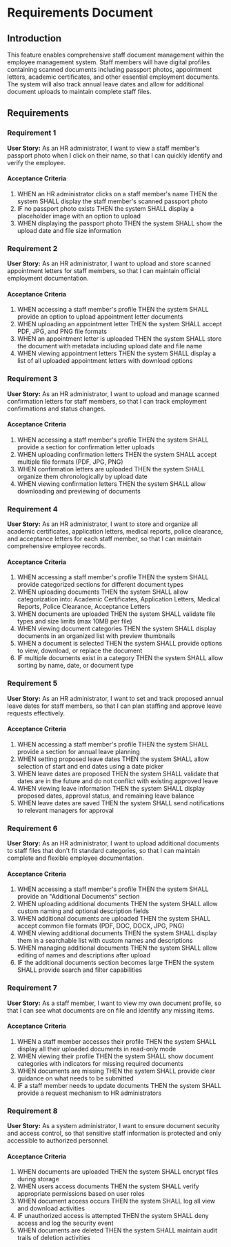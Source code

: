 # Requirements Document

## Introduction

This feature enables comprehensive staff document management within the employee management system. Staff members will have digital profiles containing scanned documents including passport photos, appointment letters, academic certificates, and other essential employment documents. The system will also track annual leave dates and allow for additional document uploads to maintain complete staff files.

## Requirements

### Requirement 1

**User Story:** As an HR administrator, I want to view a staff member's passport photo when I click on their name, so that I can quickly identify and verify the employee.

#### Acceptance Criteria

1. WHEN an HR administrator clicks on a staff member's name THEN the system SHALL display the staff member's scanned passport photo
2. IF no passport photo exists THEN the system SHALL display a placeholder image with an option to upload
3. WHEN displaying the passport photo THEN the system SHALL show the upload date and file size information

### Requirement 2

**User Story:** As an HR administrator, I want to upload and store scanned appointment letters for staff members, so that I can maintain official employment documentation.

#### Acceptance Criteria

1. WHEN accessing a staff member's profile THEN the system SHALL provide an option to upload appointment letter documents
2. WHEN uploading an appointment letter THEN the system SHALL accept PDF, JPG, and PNG file formats
3. WHEN an appointment letter is uploaded THEN the system SHALL store the document with metadata including upload date and file name
4. WHEN viewing appointment letters THEN the system SHALL display a list of all uploaded appointment letters with download options

### Requirement 3

**User Story:** As an HR administrator, I want to upload and manage scanned confirmation letters for staff members, so that I can track employment confirmations and status changes.

#### Acceptance Criteria

1. WHEN accessing a staff member's profile THEN the system SHALL provide a section for confirmation letter uploads
2. WHEN uploading confirmation letters THEN the system SHALL accept multiple file formats (PDF, JPG, PNG)
3. WHEN confirmation letters are uploaded THEN the system SHALL organize them chronologically by upload date
4. WHEN viewing confirmation letters THEN the system SHALL allow downloading and previewing of documents

### Requirement 4

**User Story:** As an HR administrator, I want to store and organize all academic certificates, application letters, medical reports, police clearance, and acceptance letters for each staff member, so that I can maintain comprehensive employee records.

#### Acceptance Criteria

1. WHEN accessing a staff member's profile THEN the system SHALL provide categorized sections for different document types
2. WHEN uploading documents THEN the system SHALL allow categorization into: Academic Certificates, Application Letters, Medical Reports, Police Clearance, Acceptance Letters
3. WHEN documents are uploaded THEN the system SHALL validate file types and size limits (max 10MB per file)
4. WHEN viewing document categories THEN the system SHALL display documents in an organized list with preview thumbnails
5. WHEN a document is selected THEN the system SHALL provide options to view, download, or replace the document
6. IF multiple documents exist in a category THEN the system SHALL allow sorting by name, date, or document type

### Requirement 5

**User Story:** As an HR administrator, I want to set and track proposed annual leave dates for staff members, so that I can plan staffing and approve leave requests effectively.

#### Acceptance Criteria

1. WHEN accessing a staff member's profile THEN the system SHALL provide a section for annual leave planning
2. WHEN setting proposed leave dates THEN the system SHALL allow selection of start and end dates using a date picker
3. WHEN leave dates are proposed THEN the system SHALL validate that dates are in the future and do not conflict with existing approved leave
4. WHEN viewing leave information THEN the system SHALL display proposed dates, approval status, and remaining leave balance
5. WHEN leave dates are saved THEN the system SHALL send notifications to relevant managers for approval

### Requirement 6

**User Story:** As an HR administrator, I want to upload additional documents to staff files that don't fit standard categories, so that I can maintain complete and flexible employee documentation.

#### Acceptance Criteria

1. WHEN accessing a staff member's profile THEN the system SHALL provide an "Additional Documents" section
2. WHEN uploading additional documents THEN the system SHALL allow custom naming and optional description fields
3. WHEN additional documents are uploaded THEN the system SHALL accept common file formats (PDF, DOC, DOCX, JPG, PNG)
4. WHEN viewing additional documents THEN the system SHALL display them in a searchable list with custom names and descriptions
5. WHEN managing additional documents THEN the system SHALL allow editing of names and descriptions after upload
6. IF the additional documents section becomes large THEN the system SHALL provide search and filter capabilities

### Requirement 7

**User Story:** As a staff member, I want to view my own document profile, so that I can see what documents are on file and identify any missing items.

#### Acceptance Criteria

1. WHEN a staff member accesses their profile THEN the system SHALL display all their uploaded documents in read-only mode
2. WHEN viewing their profile THEN the system SHALL show document categories with indicators for missing required documents
3. WHEN documents are missing THEN the system SHALL provide clear guidance on what needs to be submitted
4. IF a staff member needs to update documents THEN the system SHALL provide a request mechanism to HR administrators

### Requirement 8

**User Story:** As a system administrator, I want to ensure document security and access control, so that sensitive staff information is protected and only accessible to authorized personnel.

#### Acceptance Criteria

1. WHEN documents are uploaded THEN the system SHALL encrypt files during storage
2. WHEN users access documents THEN the system SHALL verify appropriate permissions based on user roles
3. WHEN document access occurs THEN the system SHALL log all view and download activities
4. IF unauthorized access is attempted THEN the system SHALL deny access and log the security event
5. WHEN documents are deleted THEN the system SHALL maintain audit trails of deletion activities